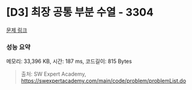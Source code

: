 # [D3] 최장 공통 부분 수열 - 3304 

[문제 링크](https://swexpertacademy.com/main/code/problem/problemDetail.do?contestProbId=AWBOHEx66kIDFAWr) 

### 성능 요약

메모리: 33,396 KB, 시간: 187 ms, 코드길이: 815 Bytes



> 출처: SW Expert Academy, https://swexpertacademy.com/main/code/problem/problemList.do